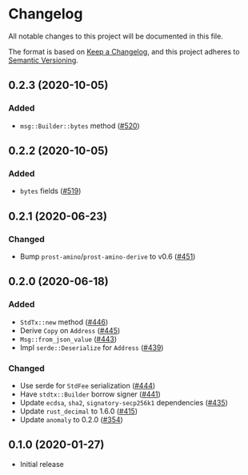 # Changelog
All notable changes to this project will be documented in this file.

The format is based on [Keep a Changelog](https://keepachangelog.com/en/1.0.0/),
and this project adheres to [Semantic Versioning](https://semver.org/spec/v2.0.0.html).

## 0.2.3 (2020-10-05)
### Added
- `msg::Builder::bytes` method ([#520])

[#520]: https://github.com/iqlusioninc/crates/pull/520

## 0.2.2 (2020-10-05)
### Added
- `bytes` fields ([#519])

[#519]: https://github.com/iqlusioninc/crates/pull/519

## 0.2.1 (2020-06-23)
### Changed
- Bump `prost-amino`/`prost-amino-derive` to v0.6 ([#451])

[#451]: https://github.com/iqlusioninc/crates/pull/451

## 0.2.0 (2020-06-18)
### Added
- `StdTx::new` method ([#446])
- Derive `Copy` on `Address` ([#445])
- `Msg::from_json_value` ([#443])
- Impl `serde::Deserialize` for `Address` ([#439])

### Changed
- Use serde for `StdFee` serialization ([#444])
- Have `stdtx::Builder` borrow signer ([#441])
- Update `ecdsa`, `sha2`, `signatory-secp256k1` dependencies  ([#435])
- Update `rust_decimal` to 1.6.0 ([#415])
- Update `anomaly` to 0.2.0 ([#354])

[#446]: https://github.com/iqlusioninc/crates/pull/446
[#445]: https://github.com/iqlusioninc/crates/pull/445
[#444]: https://github.com/iqlusioninc/crates/pull/444
[#443]: https://github.com/iqlusioninc/crates/pull/443
[#441]: https://github.com/iqlusioninc/crates/pull/441
[#439]: https://github.com/iqlusioninc/crates/pull/439
[#435]: https://github.com/iqlusioninc/crates/pull/435
[#415]: https://github.com/iqlusioninc/crates/pull/415
[#354]: https://github.com/iqlusioninc/crates/pull/354

## 0.1.0 (2020-01-27)
- Initial release
